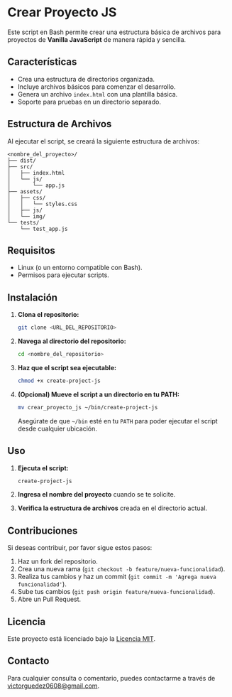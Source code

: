 # Crear Proyecto JS

Este script en Bash permite crear una estructura básica de archivos para proyectos de **Vanilla JavaScript** de manera rápida y sencilla.

## Características

- Crea una estructura de directorios organizada.
- Incluye archivos básicos para comenzar el desarrollo.
- Genera un archivo `index.html` con una plantilla básica.
- Soporte para pruebas en un directorio separado.

## Estructura de Archivos

Al ejecutar el script, se creará la siguiente estructura de archivos:

```
<nombre_del_proyecto>/
├── dist/
├── src/
│   ├── index.html
│   └── js/
│       └── app.js
├── assets/
│   ├── css/
│   │   └── styles.css
│   ├── js/
│   └── img/
└── tests/
    └── test_app.js
```

## Requisitos

- Linux (o un entorno compatible con Bash).
- Permisos para ejecutar scripts.

## Instalación

1. **Clona el repositorio:**

   ```bash
   git clone <URL_DEL_REPOSITORIO>
   ```

2. **Navega al directorio del repositorio:**

   ```bash
   cd <nombre_del_repositorio>
   ```

3. **Haz que el script sea ejecutable:**

   ```bash
   chmod +x create-project-js
   ```

4. **(Opcional) Mueve el script a un directorio en tu PATH:**

   ```bash
   mv crear_proyecto_js ~/bin/create-project-js
   ```

   Asegúrate de que `~/bin` esté en tu `PATH` para poder ejecutar el script desde cualquier ubicación.

## Uso

1. **Ejecuta el script:**

   ```bash
   create-project-js
   ```

2. **Ingresa el nombre del proyecto** cuando se te solicite.

3. **Verifica la estructura de archivos** creada en el directorio actual.

## Contribuciones

Si deseas contribuir, por favor sigue estos pasos:

1. Haz un fork del repositorio.
2. Crea una nueva rama (`git checkout -b feature/nueva-funcionalidad`).
3. Realiza tus cambios y haz un commit (`git commit -m 'Agrega nueva funcionalidad'`).
4. Sube tus cambios (`git push origin feature/nueva-funcionalidad`).
5. Abre un Pull Request.

## Licencia

Este proyecto está licenciado bajo la [Licencia MIT](LICENSE).

## Contacto

Para cualquier consulta o comentario, puedes contactarme a través de [victorguedez0608@gmail.com](mailto:victorguedez0608@gmail.com).
